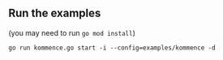 ## Run the examples

(you may need to run `go mod install`)

```shell
go run kommence.go start -i --config=examples/kommence -d
```
